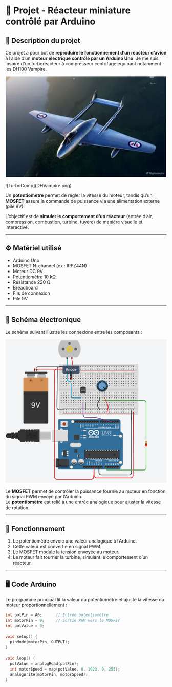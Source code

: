# 🚀 Projet - Réacteur miniature contrôlé par Arduino

## 🧠 Description du projet
Ce projet a pour but de **reproduire le fonctionnement d’un réacteur d’avion** à l’aide d’un **moteur électrique contrôlé par un Arduino Uno**.
Je me suis inspiré d'un turboréacteur à compresseur centrifuge equipant notamment les DH100 Vampire.
<p align="center">
  <img src="DHVampire.webp" alt="DH Vampire" width="500"/>
</p> 
![TurboComp](DHVampire.png)

Un **potentiomètre** permet de régler la vitesse du moteur, tandis qu’un **MOSFET** assure la commande de puissance via une alimentation externe (pile 9V).

L’objectif est de **simuler le comportement d’un réacteur** (entrée d’air, compression, combustion, turbine, tuyère) de manière visuelle et interactive.

---

## ⚙️ Matériel utilisé
- Arduino Uno  
- MOSFET N-channel (ex : IRFZ44N)  
- Moteur DC 9V  
- Potentiomètre 10 kΩ  
- Résistance 220 Ω  
- Breadboard  
- Fils de connexion  
- Pile 9V  

---

## 🔌 Schéma électronique
Le schéma suivant illustre les connexions entre les composants :

![Schéma électronique](schema%20elec.png)

Le **MOSFET** permet de contrôler la puissance fournie au moteur en fonction du signal PWM envoyé par l’Arduino.  
Le **potentiomètre** est relié à une entrée analogique pour ajuster la vitesse de rotation.

---

## 🧩 Fonctionnement
1. Le potentiomètre envoie une valeur analogique à l’Arduino.  
2. Cette valeur est convertie en signal PWM.  
3. Le MOSFET module la tension envoyée au moteur.  
4. Le moteur fait tourner la turbine, simulant le comportement d’un réacteur.

---

## 🖥️ Code Arduino
Le programme principal lit la valeur du potentiomètre et ajuste la vitesse du moteur proportionnellement :

```cpp
int potPin = A0;      // Entrée potentiomètre
int motorPin = 9;     // Sortie PWM vers le MOSFET
int potValue = 0;     

void setup() {
  pinMode(motorPin, OUTPUT);
}

void loop() {
  potValue = analogRead(potPin);
  int motorSpeed = map(potValue, 0, 1023, 0, 255);
  analogWrite(motorPin, motorSpeed);
}

